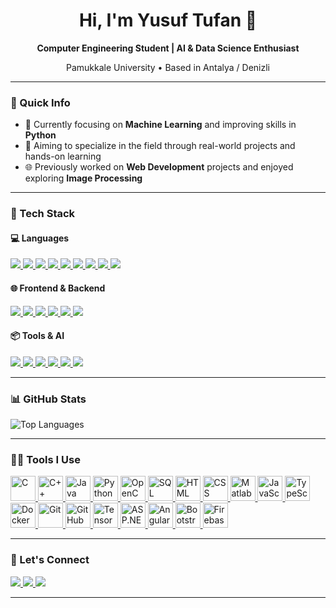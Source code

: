 <h1 align="center">Hi, I'm Yusuf Tufan 👋</h1>

<p align="center"><strong>Computer Engineering Student | AI & Data Science Enthusiast</strong></p>
<p align="center">Pamukkale University • Based in Antalya / Denizli</p>

---

### 📌 Quick Info

- 🤖 Currently focusing on **Machine Learning** and improving skills in **Python**
- 🎯 Aiming to specialize in the field through real-world projects and hands-on learning
- 🌐 Previously worked on **Web Development** projects and enjoyed exploring **Image Processing**
---

### 🧰 Tech Stack

#### 💻 Languages

<a href="https://www.java.com/" target="_blank">
  <img src="https://img.shields.io/badge/Java-ED8B00?style=for-the-badge&logo=java&logoColor=white" />
</a>
<a href="https://www.python.org/" target="_blank">
  <img src="https://img.shields.io/badge/Python-3776AB?style=for-the-badge&logo=python&logoColor=white" />
</a>
<a href="https://www.javascript.com/" target="_blank">
  <img src="https://img.shields.io/badge/JavaScript-F7DF1E?style=for-the-badge&logo=javascript&logoColor=black" />
</a>
<a href="https://www.typescriptlang.org/" target="_blank">
  <img src="https://img.shields.io/badge/TypeScript-007ACC?style=for-the-badge&logo=typescript&logoColor=white" />
</a>
<a href="https://en.wikipedia.org/wiki/C_(programming_language)" target="_blank">
  <img src="https://img.shields.io/badge/C-00599C?style=for-the-badge&logo=c&logoColor=white" />
</a>
<a href="https://isocpp.org/" target="_blank">
  <img src="https://img.shields.io/badge/C++-00599C?style=for-the-badge&logo=c%2B%2B&logoColor=white" />
</a>
<a href="https://learn.microsoft.com/en-us/dotnet/csharp/" target="_blank">
  <img src="https://img.shields.io/badge/C%23-239120?style=for-the-badge&logo=c-sharp&logoColor=white" />
</a>
<a href="https://en.wikipedia.org/wiki/Assembly_language" target="_blank">
  <img src="https://img.shields.io/badge/Assembly-6E4C13?style=for-the-badge" />
</a>
<a href="https://www.mathworks.com/products/matlab.html" target="_blank">
  <img src="https://img.shields.io/badge/Matlab-0076A8?style=for-the-badge&logo=MathWorks&logoColor=white" />
</a>

#### 🌐 Frontend & Backend  

<a href="https://developer.mozilla.org/en-US/docs/Web/HTML" target="_blank">
  <img src="https://img.shields.io/badge/HTML5-E34F26?style=for-the-badge&logo=html5&logoColor=white" />
</a>
<a href="https://developer.mozilla.org/en-US/docs/Web/CSS" target="_blank">
  <img src="https://img.shields.io/badge/CSS3-1572B6?style=for-the-badge&logo=css3&logoColor=white" />
</a>
<a href="https://getbootstrap.com/" target="_blank">
  <img src="https://img.shields.io/badge/Bootstrap-563D7C?style=for-the-badge&logo=bootstrap&logoColor=white" />
</a>
<a href="https://angular.io/" target="_blank">
  <img src="https://img.shields.io/badge/Angular-DD0031?style=for-the-badge&logo=angular&logoColor=white" />
</a>
<a href="https://dotnet.microsoft.com/en-us/apps/aspnet" target="_blank">
  <img src="https://img.shields.io/badge/ASP.NET-5C2D91?style=for-the-badge&logo=.net&logoColor=white" />
</a>
<a href="https://firebase.google.com/" target="_blank">
  <img src="https://img.shields.io/badge/Firebase-ffca28?style=for-the-badge&logo=firebase&logoColor=black" />
</a>


#### 📦 Tools & AI  

<a href="https://git-scm.com/" target="_blank">
  <img src="https://img.shields.io/badge/Git-F05032?style=for-the-badge&logo=git&logoColor=white" />
</a>
<a href="https://github.com/" target="_blank">
  <img src="https://img.shields.io/badge/GitHub-181717?style=for-the-badge&logo=github&logoColor=white" />
</a>
<a href="https://www.docker.com/" target="_blank">
  <img src="https://img.shields.io/badge/Docker-2496ED?style=for-the-badge&logo=docker&logoColor=white" />
</a>
<a href="https://www.knime.com/" target="_blank">
  <img src="https://img.shields.io/badge/KNIME-FFB000?style=for-the-badge&logo=data:image/svg+xml;base64,PHN2ZyBmaWxsPSIjMDAwMDAwIiBoZWlnaHQ9IjI1NiIgdmlld0JveD0iMCAwIDI1NiAyNTYiIHdpZHRoPSIyNTYiIHhtbG5zPSJodHRwOi8vd3d3LnczLm9yZy8yMDAwL3N2ZyI+PHBhdGggZD0iTTIwMi43IDI0MC43bC0zLjYtMi4xTDQ5LjYgMTQ4LjV2LTQuMWwxNDkuNS04Ni4zLTcuMi00LjEtMTU4LjcgOTEuOXYxMC4yTDE5NS41IDI1Mmw3LjItN3oiLz48L3N2Zz4=&logoColor=black" />
</a>
<a href="https://opencv.org/" target="_blank">
  <img src="https://img.shields.io/badge/OpenCV-27338e?style=for-the-badge&logo=opencv&logoColor=white" />
</a>
<a href="https://www.tensorflow.org/" target="_blank">
  <img src="https://img.shields.io/badge/TensorFlow-FF6F00?style=for-the-badge&logo=tensorflow&logoColor=white" />
</a>


---

### 📊 GitHub Stats

<img src="https://github-readme-stats.vercel.app/api/top-langs/?username=YusufTufan&theme=tokyonight&show_icons=true&hide_border=false&layout=compact" alt="Top Languages" />

---
### 👨‍💻 Tools I Use
<p align="left">
  <a href="https://en.cppreference.com/w/c" target="_blank">
    <img src="https://cdn.jsdelivr.net/gh/devicons/devicon/icons/c/c-original.svg" height="40" alt="C"/>
  </a>
  <a href="https://en.cppreference.com/w/" target="_blank">
    <img src="https://cdn.jsdelivr.net/gh/devicons/devicon/icons/cplusplus/cplusplus-original.svg" height="40" alt="C++"/>
  </a>
  <a href="https://www.java.com/" target="_blank">
    <img src="https://cdn.jsdelivr.net/gh/devicons/devicon/icons/java/java-original.svg" height="40" alt="Java"/>
  </a>
  <a href="https://www.python.org/" target="_blank">
    <img src="https://cdn.jsdelivr.net/gh/devicons/devicon/icons/python/python-original.svg" height="40" alt="Python"/>
  </a>
    <a href="https://opencv.org/" target="_blank">
    <img src="https://cdn.jsdelivr.net/gh/devicons/devicon/icons/opencv/opencv-original.svg" height="40" alt="OpenCV"/>
  </a>
  <a href="https://dev.mysql.com/" target="_blank">
    <img src="https://cdn.jsdelivr.net/gh/devicons/devicon/icons/mysql/mysql-original.svg" height="40" alt="SQL"/>
  </a>
  <a href="https://developer.mozilla.org/en-US/docs/Web/HTML" target="_blank">
    <img src="https://cdn.jsdelivr.net/gh/devicons/devicon/icons/html5/html5-original.svg" height="40" alt="HTML"/>
  </a>
  <a href="https://developer.mozilla.org/en-US/docs/Web/CSS" target="_blank">
    <img src="https://cdn.jsdelivr.net/gh/devicons/devicon/icons/css3/css3-original.svg" height="40" alt="CSS"/>
  </a>
  <a href="https://www.mathworks.com/products/matlab.html" target="_blank">
    <img src="https://cdn.jsdelivr.net/gh/devicons/devicon/icons/matlab/matlab-original.svg" height="40" alt="Matlab"/>
  </a>
  <a href="https://developer.mozilla.org/en-US/docs/Web/JavaScript" target="_blank">
    <img src="https://cdn.jsdelivr.net/gh/devicons/devicon/icons/javascript/javascript-original.svg" height="40" alt="JavaScript"/>
  </a>
  <a href="https://www.typescriptlang.org/" target="_blank">
    <img src="https://cdn.jsdelivr.net/gh/devicons/devicon/icons/typescript/typescript-original.svg" height="40" alt="TypeScript"/>
  </a>
  <a href="https://www.docker.com/" target="_blank">
    <img src="https://cdn.jsdelivr.net/gh/devicons/devicon/icons/docker/docker-original.svg" height="40" alt="Docker"/>
  </a>

  <a href="https://git-scm.com/" target="_blank">
    <img src="https://cdn.jsdelivr.net/gh/devicons/devicon/icons/git/git-original.svg" height="40" alt="Git"/>
  </a>
  <a href="https://github.com/" target="_blank">
    <img src="https://cdn.jsdelivr.net/gh/devicons/devicon/icons/github/github-original.svg" height="40" alt="GitHub"/>
  </a>
  <a href="https://www.tensorflow.org/" target="_blank">
    <img src="https://cdn.jsdelivr.net/gh/devicons/devicon/icons/tensorflow/tensorflow-original.svg" height="40" alt="TensorFlow"/>
  </a>
  
  <a href="https://dotnet.microsoft.com/en-us/apps/aspnet" target="_blank">
    <img src="https://cdn.jsdelivr.net/gh/devicons/devicon/icons/dot-net/dot-net-original.svg" height="40" alt="ASP.NET"/>
  </a>
  <a href="https://angular.io/" target="_blank">
    <img src="https://cdn.jsdelivr.net/gh/devicons/devicon/icons/angularjs/angularjs-original.svg" height="40" alt="Angular"/>
  </a>
  <a href="https://getbootstrap.com/" target="_blank">
    <img src="https://cdn.jsdelivr.net/gh/devicons/devicon/icons/bootstrap/bootstrap-original.svg" height="40" alt="Bootstrap"/>
  </a>
  <a href="https://firebase.google.com/" target="_blank">
    <img src="https://cdn.jsdelivr.net/gh/devicons/devicon/icons/firebase/firebase-plain.svg" height="40" alt="Firebase"/>
  </a>
</p>

---

### 🔗 Let's Connect

<a href="mailto:yusufftufan@gmail.com">
  <img src="https://img.shields.io/badge/Email-D14836?style=for-the-badge&logo=gmail&logoColor=white" />
</a>
<a href="https://www.linkedin.com/in/yusuf-tufan-761b412aa/" target="_blank">
  <img src="https://img.shields.io/badge/LinkedIn-0077B5?style=for-the-badge&logo=linkedin&logoColor=white" />
</a>
<a href="https://github.com/YusufTufan" target="_blank">
  <img src="https://img.shields.io/badge/GitHub-100000?style=for-the-badge&logo=github&logoColor=white" />
</a>

---

